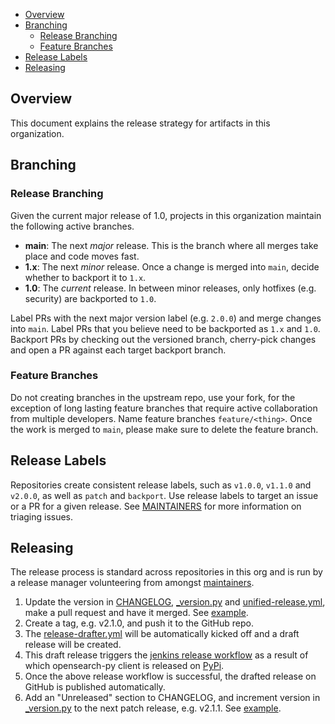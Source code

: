 - [Overview](#overview)
- [Branching](#branching)
  - [Release Branching](#release-branching)
  - [Feature Branches](#feature-branches)
- [Release Labels](#release-labels)
- [Releasing](#releasing)

## Overview

This document explains the release strategy for artifacts in this organization.

## Branching

### Release Branching

Given the current major release of 1.0, projects in this organization maintain the following active branches.

* **main**: The next _major_ release. This is the branch where all merges take place and code moves fast.
* **1.x**: The next _minor_ release. Once a change is merged into `main`, decide whether to backport it to `1.x`.
* **1.0**: The _current_ release. In between minor releases, only hotfixes (e.g. security) are backported to `1.0`.

Label PRs with the next major version label (e.g. `2.0.0`) and merge changes into `main`. Label PRs that you believe need to be backported as `1.x` and `1.0`. Backport PRs by checking out the versioned branch, cherry-pick changes and open a PR against each target backport branch.

### Feature Branches

Do not creating branches in the upstream repo, use your fork, for the exception of long lasting feature branches that require active collaboration from multiple developers. Name feature branches `feature/<thing>`. Once the work is merged to `main`, please make sure to delete the feature branch.

## Release Labels

Repositories create consistent release labels, such as `v1.0.0`, `v1.1.0` and `v2.0.0`, as well as `patch` and `backport`. Use release labels to target an issue or a PR for a given release. See [MAINTAINERS](MAINTAINERS.md#triage-open-issues) for more information on triaging issues.

## Releasing

The release process is standard across repositories in this org and is run by a release manager volunteering from amongst [maintainers](MAINTAINERS.md).

1. Update the version in [CHANGELOG](CHANGELOG.md), [_version.py](opensearchpy/_version.py) and [unified-release.yml](.github/workflows/unified-release.yml), make a pull request and have it merged. See [example](https://github.com/opensearch-project/opensearch-py/pull/799).
2. Create a tag, e.g. v2.1.0, and push it to the GitHub repo.
3. The [release-drafter.yml](.github/workflows/release-drafter.yml) will be automatically kicked off and a draft release will be created.
4. This draft release triggers the [jenkins release workflow](https://build.ci.opensearch.org/job/opensearch-py-release/) as a result of which opensearch-py client is released on [PyPi](https://pypi.org/project/opensearch-py/).
5. Once the above release workflow is successful, the drafted release on GitHub is published automatically.
6. Add an "Unreleased" section to CHANGELOG, and increment version in [_version.py](opensearchpy/_version.py) to the next patch release, e.g. v2.1.1. See [example](https://github.com/opensearch-project/opensearch-py/pull/593).